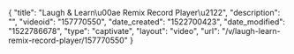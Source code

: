 {
    "title": "Laugh & Learn\u00ae Remix Record Player\u2122",
    "description": "",
    "videoid": "157770550",
    "date_created": "1522700423",
    "date_modified": "1522786678",
    "type": "captivate",
    "layout": "video",
    "url": "\/v\/laugh-learn-remix-record-player\/157770550"
}